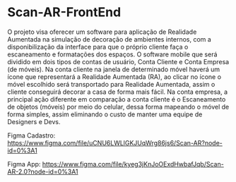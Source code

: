 # Scan-AR-FrontEnd

O projeto visa oferecer um software para aplicação de Realidade Aumentada na simulação de decoração de ambientes internos, com a disponibilização da interface para que o próprio cliente faça o escaneamento e formatações dos espaços. O software mobile que será dividido em dois tipos de contas de usuário, Conta Cliente e Conta Empresa (de móveis). Na conta cliente na janela de determinado móvel haverá um ícone que representará a Realidade Aumentada (RA), ao clicar no ícone o móvel escolhido será transportado para Realidade Aumentada, assim o cliente conseguirá decorar a casa de forma mais fácil. Na conta empresa, a principal ação diferente em comparação a conta cliente é o Escaneamento de objetos (móveis) por meio do celular, dessa forma mapeando o móvel de forma simples, assim eliminando o custo de manter uma equipe de Designers e Devs.

Figma Cadastro: https://www.figma.com/file/uCNU6LWLlGKJUqWrg86js6/Scan-AR?node-id=0%3A1

Figma App: https://www.figma.com/file/kyeg3jKnJoOExdHwbafJqb/Scan-AR-2.0?node-id=0%3A1
